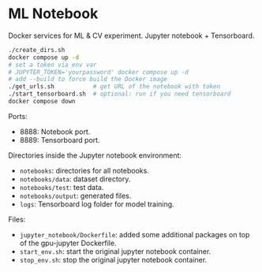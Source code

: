 # ML Notebook

Docker services for ML & CV experiment. Jupyter notebook + Tensorboard.

```bash
./create_dirs.sh
docker compose up -d
# set a token via env var
# JUPYTER_TOKEN='yourpassword' docker compose up -d
# add --build to force build the Docker image
./get_urls.sh           # get URL of the notebook with token
./start_tensorboard.sh  # optional: run if you need tensorboard
docker compose down
```

Ports:

- 8888: Notebook port.
- 8889: Tensorboard port.

Directories inside the Jupyter notebook environment:

- `notebooks`: directories for all notebooks.
- `notebooks/data`: dataset directory.
- `notebooks/test`: test data.
- `notebooks/output`: generated files.
- `logs`: Tensorboard log folder for model training.

Files:

- `jupyter_notebook/Dockerfile`: added some additional packages on top of the gpu-jupyter Dockerfile.
- `start_env.sh`: start the original jupyter notebook container.
- `stop_env.sh`: stop the original jupyter notebook container.
